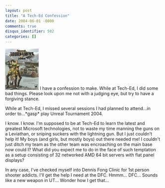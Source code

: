 ```yaml
---
layout: post
title: "A Tech-Ed Confession"
date: 2004-06-01 -0800
comments: true
disqus_identifier: 502
categories: []
---
```

![Unreal Tournament 2004 Cover](/images/UT2004.jpg) I have a confession
to make. While at Tech-Ed, I did some bad things. Please look upon me
not with a judging eye, but try to have a forgiving stance.

While at Tech-Ed, I missed several sessions I had planned to attend...in
order to...\*gasp\* play Unreal Tournament 2004.

I know. I know. I'm supposed to be at Tech-Ed to learn the latest and
greatest Microsoft technologies, not to waste my time manning the guns
on a Leviathan, or sniping suckers with the lightning gun. But I just
couldn't help it! My boys (and girls, but mostly boys) out there needed
me! I couldn't just ditch my team as the other team was encroaching on
the main base now could I? What did you expect me to do in the face of
such temptation as a setup consisting of 32 networked AMD 64 bit servers
with flat panel displays?

In any case, I've checked myself into Dennis Fong Clinic for 1st person
shooter addicts. I'll get the help I need at the DFC. Hmmm... DFC...
Sounds like a new weapon in UT... Wonder how I get that...

